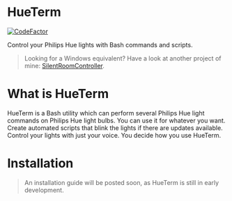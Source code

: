 # HueTerm
[![CodeFactor](https://www.codefactor.io/repository/github/deadnetofficial/hueterm/badge)](https://www.codefactor.io/repository/github/deadnetofficial/hueterm)

Control your Philips Hue lights with Bash commands and scripts.
> Looking for a Windows equivalent? Have a look at another project of mine: [SilentRoomController](https://github.com/keesvv/silentroomcontroller).

# What is HueTerm
HueTerm is a Bash utility which can perform several Philips Hue light commands on Philips Hue light bulbs.
You can use it for whatever you want. Create automated scripts that blink the lights if there are updates available. Control your lights with just your voice. You decide how you use HueTerm.

# Installation
> An installation guide will be posted soon, as HueTerm is still in early development.
